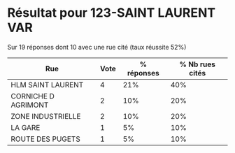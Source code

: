 # Résultat pour 123-SAINT LAURENT VAR

Sur 19 réponses dont 10 avec une rue cité (taux réussite 52%)

| Rue | Vote | % réponses | % Nb rues cités|
|-----|------|------------|----------------|
| HLM SAINT LAURENT | 4 | 21% | 40%|
| CORNICHE D AGRIMONT | 2 | 10% | 20%|
| ZONE INDUSTRIELLE | 2 | 10% | 20%|
| LA GARE | 1 | 5% | 10%|
| ROUTE DES PUGETS | 1 | 5% | 10%|
